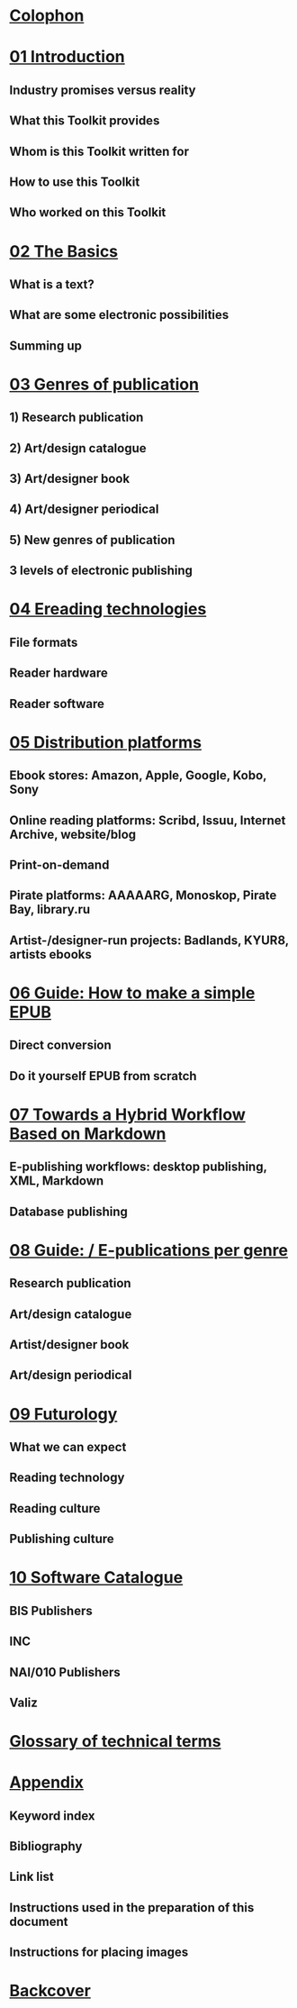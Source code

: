
# [Colophon](docs/00_colophon.md)

# [01 Introduction](docs/01_introduction.md)
<!--status: Joost adds a few things, then it's ready for copy edit.-->

## Industry promises versus reality
## What this Toolkit provides
## Whom is this Toolkit written for
## How to use this Toolkit
## Who worked on this Toolkit


# [02 The Basics](docs/02_the_basics.md)
<!--status: ready for copy-edit-->

## What is a text?
## What are some electronic possibilities 
## Summing up

 
# [03 Genres of publication](docs/03_genres_of_publication.md) 
<!--status: ready for copy-edit-->

## 1) Research publication
## 2) Art/design catalogue
## 3) Art/designer book
## 4) Art/designer periodical
## 5) New genres of publication
## 3 levels of electronic publishing

# [04 Ereading technologies ](docs/04_ereading_technologies.md)
<!--status: thorough reading by Pia and Margreet-->
## File formats 
## Reader hardware 
## Reader software 

# [05 Distribution platforms](docs/05_distribution_platforms.md) 
<!--status: needs work (Marc, Miriam); visuals needed for statistics etc. Ask Silvio to read over.-->

## Ebook stores: Amazon, Apple, Google, Kobo, Sony <!--Marc-->
## Online reading platforms: Scribd, Issuu, Internet Archive, website/blog <!--Miriam-->
## Print-on-demand <!--Miriam-->
## Pirate platforms: AAAAARG, Monoskop, Pirate Bay, library.ru <!--Florian-->
## Artist-/designer-run projects: Badlands, KYUR8, artists ebooks <!--Florian-->

# [06 Guide: How to make a simple EPUB](docs/06_guide_DIY.md) 
<!--status: ask input from Florian -->

## Direct conversion
## Do it yourself EPUB from scratch



# [07 Towards a Hybrid Workflow Based on Markdown](docs/07_workflows.md) 
<!--status: needs work and cutting-->

## E-publishing workflows: desktop publishing, XML, Markdown 
## Database publishing 








# [08 Guide: / E-publications per genre](docs/08_guide_workflow.md) 
<!--status: work needed-->

## Research publication <!--INC project, Miriam-->
## Art/design catalogue <!--Stedelijk project, Loes & Barbera-->
## Artist/designer book <!--Florian shorten/rewrite-->
## Art/design periodical <!--Open online, Margreet-->








# [09 Futurology](docs/09_futurology.md) 
<!--status: work needed--><!--Michael, Silvio, Florian, Joost, Arjen, Kimmy-->
## What we can expect
## Reading technology 
## Reading culture 
## Publishing culture

# [10 Software Catalogue](docs/10_software.md) 
<!--status: -->

## BIS Publishers
## INC
## NAI/010 Publishers
## Valiz


# [Glossary of technical terms](docs/11_glossary.md)
<!--status: pending, add unknown words when you see them-->



# [Appendix](docs/12_appendix.md)

## Keyword index 
## Bibliography 
## Link list <!--mirrored linking -->
## Instructions used in the preparation of this document
<!-- Does this become a part of the final publication as appendix? -->
## Instructions for placing images


# [Backcover](docs/13_Backcover_text.md)
